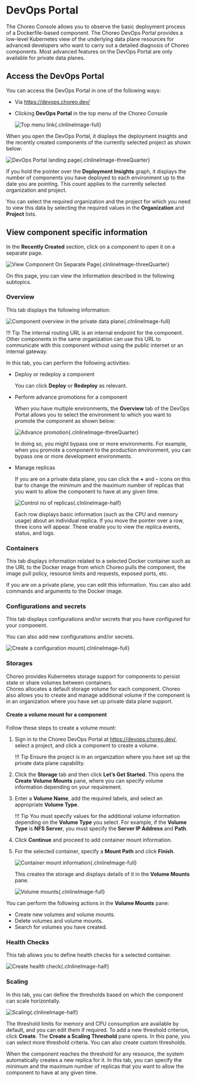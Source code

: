 # DevOps Portal

The Choreo Console allows you to observe the basic deployment process of a Dockerfile-based component. The Choreo DevOps Portal provides a low-level Kubernetes view of the underlying data plane resources for advanced developers who want to carry out a detailed diagnosis of Choreo components. Most advanced features on the DevOps Portal are only available for private data planes.

## Access the DevOps Portal

You can access the DevOps Portal in one of the following ways:

- Via https://devops.choreo.dev/

- Clicking **DevOps Portal** in the top menu of the Choreo Console

   ![Top menu link](../assets/img/byoc/access-devops-portal.png){.cInlineImage-full}

When you open the DevOps Portal, it displays the deployment insights and the recently created components of the currently selected project as shown below:

![DevOps Portal landing page](../assets/img/devops-portal/devops-portal-landing-page.png){.cInlineImage-threeQuarter}

If you hold the pointer over the **Deployment Insights** graph, it displays the number of components you have deployed to each environment up to the date you are pointing. This count applies to the currently selected organization and project.

You can select the required organization and the project for which you need to view this data by selecting the required values in the **Organization** and **Project** lists.

## View component specific information

In the **Recently Created** section, click on a component to open it on a separate page.

![View Component On Separate Page](../assets/img/devops-portal/devops-portal-component-overview.png){.cInlineImage-threeQuarter}

On this page, you can view the information described in the following subtopics.

### Overview

This tab displays the following information:

![Component overview in the private data plane](../assets/img/devops-portal/devops-component-overview-in-private-data-plane.png){.cInlineImage-full}

!!! Tip
    The internal routing URL is an internal endpoint for the component. Other components in the same organization can use this URL to communicate with this component without using the public internet or an internal gateway.

In this tab, you can perform the following activities:

- Deploy or redeploy a component

    You can click **Deploy** or **Redeploy** as relevant.

- Perform advance promotions for a component

    When you have multiple environments, the **Overview** tab of the DevOps Portal allows you to select the environment to which you want to promote the component as shown below: 

    ![Advance promotion](../assets/img/devops-portal/advanced-component-promotion.gif){.cInlineImage-threeQuarter}

    In doing so, you might bypass one or more environments. For example, when you promote a component to the production environment, you can bypass one or more development environments.

- Manage replicas

    If you are on a private data plane, you can click the **+** and **-** icons on this bar to change the minimum and the maximum number of replicas that you want to allow the component to have at any given time.

    ![Control no of replicas](../assets/img/devops-portal/control-no-of-replicas.png){.cInlineImage-half}

    Each row displays basic information (such as the CPU and memory usage) about an individual replica. If you move the pointer over a row, three icons will appear. These enable you to view the replica events, status, and logs.

### Containers

This tab displays information related to a selected Docker container such as the URL to the Docker image from which Choreo pulls the component, the image pull policy, resource limits and requests, exposed ports, etc.

If you are on a private plane, you can edit this information. You can also add commands and arguments to the Docker image.

### Configurations and secrets

This tab displays configurations and/or secrets that you have configured for your component.

You can also add new configurations and/or secrets.

![Create a configuration mount](../assets/img/devops-portal/create-a-configuration-mount.png){.cInlineImage-full}

### Storages

Choreo provides Kubernetes storage support for components to persist state or share volumes between containers.  
Choreo allocates a default storage volume for each component. Choreo also allows you to create and manage additional volume if the component is in an organization where you have set up private data plane support.

#### Create a volume mount for a component

Follow these steps to create a volume mount:

1. Sign in to the Choreo DevOps Portal at https://devops.choreo.dev/, select a project, and click a component to create a volume.

    !!! Tip
        Ensure the project is in an organization where you have set up the private data plane capability.

2. Click the **Storage** tab and then click **Let’s Get Started**. This opens the **Create Volume Mounts** pane, where you can specify volume information depending on your requirement.
3. Enter a **Volume Name**, add the required labels, and select an appropriate **Volume Type**.

    !!! Tip
        You must specify values for the additional volume information depending on the **Volume Type** you select. For example, if the **Volume Type** is **NFS Server**, you must specify the **Server IP Address** and **Path**.

4. Click **Continue** and proceed to add container mount information.
5. For the selected container, specify a **Mount Path** and click **Finish**.

    ![Container mount information](../assets/img/devops-portal/container-mount-information.png){.cInlineImage-full}

    This creates the storage and displays details of it in the **Volume Mounts** pane.

    ![Volume mounts](../assets/img/devops-portal/volume-mounts.png){.cInlineImage-full}

You can perform the following actions in the **Volume Mounts** pane:

- Create new volumes and volume mounts.
- Delete volumes and volume mounts.
- Search for volumes you have created.

### Health Checks

This tab allows you to define health checks for a selected container. 

![Create health check](../assets/img/devops-portal/create-a-health-check.png){.cInlineImage-half}

### Scaling

In this tab, you can define the thresholds based on which the component can scale horizontally.

![Scaling](../assets/img/devops-portal/scaling.png){.cInlineImage-half}

The threshold limits for memory and CPU consumption are available by default, and you can edit them if required. To add a new threshold criterion, click **Create**. The **Create a Scaling Threshold** pane opens. In this pane, you can select more threshold criteria. You can also create custom thresholds.

When the component reaches the threshold for any resource, the system automatically creates a new replica for it. In this tab, you can specify the minimum and the maximum number of replicas that you want to allow the component to have at any given time.









